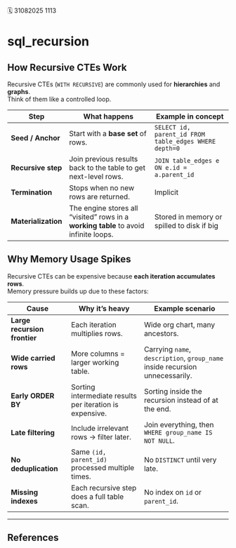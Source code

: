 🗓️ 31082025 1113

# sql_recursion
## How Recursive CTEs Work

Recursive CTEs (`WITH RECURSIVE`) are commonly used for **hierarchies** and **graphs**.  
Think of them like a controlled loop.

|Step|What happens|Example in concept|
|---|---|---|
|**Seed / Anchor**|Start with a **base set** of rows.|`SELECT id, parent_id FROM table_edges WHERE depth=0`|
|**Recursive step**|Join previous results back to the table to get next-level rows.|`JOIN table_edges e ON e.id = a.parent_id`|
|**Termination**|Stops when no new rows are returned.|Implicit|
|**Materialization**|The engine stores all “visited” rows in a **working table** to avoid infinite loops.|Stored in memory or spilled to disk if big|

## Why Memory Usage Spikes

Recursive CTEs can be expensive because **each iteration accumulates rows**.  
Memory pressure builds up due to these factors:

| Cause                        | Why it’s heavy                                           | Example scenario                                                             |
| ---------------------------- | -------------------------------------------------------- | ---------------------------------------------------------------------------- |
| **Large recursion frontier** | Each iteration multiplies rows.                          | Wide org chart, many ancestors.                                              |
| **Wide carried rows**        | More columns = larger working table.                     | Carrying `name`, `description`, `group_name` inside recursion unnecessarily. |
| **Early ORDER BY**           | Sorting intermediate results per iteration is expensive. | Sorting inside the recursion instead of at the end.                          |
| **Late filtering**           | Include irrelevant rows → filter later.                  | Join everything, then `WHERE group_name IS NOT NULL`.                        |
| **No deduplication**         | Same `(id, parent_id)` processed multiple times.         | No `DISTINCT` until very late.                                               |
| **Missing indexes**          | Each recursive step does a full table scan.              | No index on `id` or `parent_id`.                                             |

---
## References
